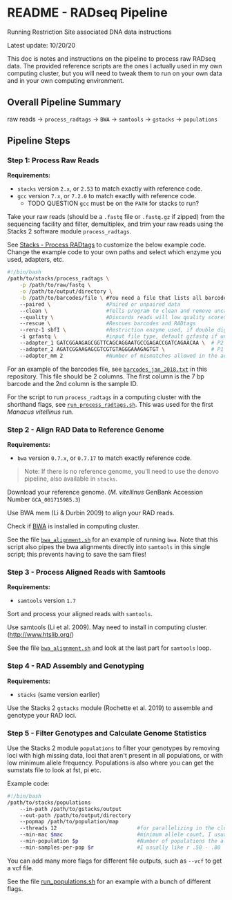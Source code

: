 # README - RADseq Pipeline
Running Restriction Site associated DNA data instructions

Latest update: 10/20/20

This doc is notes and instructions on the pipeline to process raw RADseq data. The provided reference scripts are the ones I actually used in my own computing cluster, but you will need to tweak them to run on your own data and in your own computing environment.

## Overall Pipeline Summary

raw reads -> `process_radtags` -> `BWA` -> `samtools` -> `gstacks` -> `populations`

## Pipeline Steps

### Step 1: Process Raw Reads

**Requirements:**

- `stacks` version `2.x`, or `2.53` to match exactly with reference code.
- `gcc` version `7.x`, or `7.2.0` to match exactly with reference code.
  - TODO QUESTION `gcc` must be on the `PATH` for stacks to run?

Take your raw reads (should be a `.fastq` file or `.fastq.gz` if zipped) from the sequencing facility and filter, demultiplex, and trim your raw reads using the Stacks 2 software module `process_radtags`.

See [Stacks - Process RADtags](https://catchenlab.life.illinois.edu/stacks/comp/process_radtags.php) to customize the below example code.
Change the example code to your own paths and select which enzyme you used, adapters, etc.

```bash
#!/bin/bash
/path/to/stacks/process_radtags \
    -p /path/to/raw/fastq \
    -o /path/to/output/directory \
    -b /path/to/barcodes/file \ #You need a file that lists all barcodes used
    --paired \                  #Paired or unpaired data
    --clean \                   #Tells program to clean and remove uncalled bases
    --quality \                 #Discards reads will low quality scores
    --rescue \                  #Rescues barcodes and RADtags
    --renz-1 sbfI \             #Restriction enzyme used, if double digest, add the flag renz_2
    -i gzfastq \                #input file type, default gzfastq if unknown
    --adapter_1 GATCGGAAGAGCGGTTCAGCAGGAATGCCGAGACCGATCAGAACAA \  # P2 top from SB's RADseq protocol, seen in read 1
    --adapter_2 AGATCGGAAGAGCGTCGTGTAGGGAAAGAGTGT \               # P1 bottom from SB's RADseq protocol, seen in read 2 rev comp
    --adapter_mm 2              #Number of mismatches allowed in the adapter sequence
```

For an example of the barcodes file, see [`barcodes_jan_2018.txt`](barcodes_jan_2018.txt) in this repository.
This file should be 2 columns. The first column is the 7 bp barcode and the 2nd column is the sample ID.

For the script to run `process_radtags` in a computing cluster with the shorthand flags, see [`run_process_radtags.sh`](run_process_radtags.sh). This was used for the first *Manacus vitellinus* run.

### Step 2 - Align RAD Data to Reference Genome

**Requirements:**

- `bwa` version `0.7.x`, or `0.7.17` to match exactly reference code.

> Note: If there is no reference genome, you'll need to use the denovo pipeline, also available in `stacks`.

Download your reference genome. (*M. vitellinus* GenBank Accession Number `GCA_001715985.3`)

Use BWA mem (Li & Durbin 2009) to align your RAD reads.

Check if [BWA](http://bio-bwa.sourceforge.net/) is installed in computing cluster.

See the file [`bwa_alignment.sh`](bwa_alignment.sh) for an example of running `bwa`.
Note that this script also pipes the bwa alignments directly into `samtools` in this single script; this prevents having to save the sam files!

### Step 3 - Process Aligned Reads with Samtools

**Requirements:**

- `samtools` version `1.7`

Sort and process your aligned reads with `samtools`.

Use samtools (Li et al. 2009). May need to install in computing cluster.
(http://www.htslib.org/)

See the file [`bwa_alignment.sh`](bwa_alignment.sh) and look at the last part for `samtools` loop.

### Step 4 - RAD Assembly and Genotyping

**Requirements:**

- `stacks` (same version earlier)

Use the Stacks 2 `gstacks` module (Rochette et al. 2019) to assemble and genotype your RAD loci.

### Step 5 - Filter Genotypes and Calculate Genome Statistics

Use the Stacks 2 module `populations` to filter your genotypes by removing loci with high missing data, loci that aren't present in all populations, or with low minimum allele frequency.
Populations is also where you can get the sumstats file to look at fst, pi etc.

Example code:
```bash
#!/bin/bash
/path/to/stacks/populations
    --in-path /path/to/gstacks/output
    --out-path /path/to/output/directory
    --popmap /path/to/population/map
    --threads 12                          #for parallelizing in the cluster
    --min-mac $mac                        #minimum allele count, I usually use 3
    --min-population $p                   #Number of populations the allele must be present in
    --min-samples-per-pop $r              #I usually like r .50 - .80
```

You can add many more flags for different file outputs, such as `--vcf` to get a vcf file.

See the file [run_populations.sh](run_populations.sh) for an example with a bunch of different flags.
